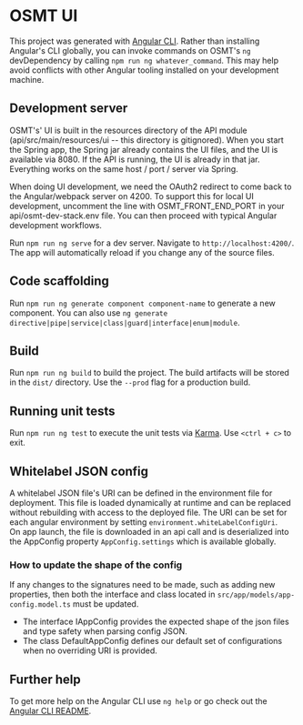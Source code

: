 # OSMT UI 

This project was generated with [Angular CLI](https://github.com/angular/angular-cli). Rather than installing Angular's CLI globally, you can invoke commands on OSMT's `ng` devDependency by calling `npm run ng whatever_command`. This may help avoid conflicts with other Angular tooling installed on your development machine.

## Development server
OSMT's' UI is built in the resources directory of the API module (api/src/main/resources/ui -- this directory is gitignored). When you start the Spring app, the Spring jar already contains the UI files, and the UI is available via 8080. If the API is running, the UI is already in that jar. Everything works on the same host / port / server via Spring.

When doing UI development, we need the OAuth2 redirect to come back to the Angular/webpack server on 4200. To support this for local UI development, uncomment the line with OSMT_FRONT_END_PORT in your api/osmt-dev-stack.env file. You can then proceed with typical Angular development workflows.

Run `npm run ng serve` for a dev server. Navigate to `http://localhost:4200/`. The app will automatically reload if you change any of the source files.

## Code scaffolding
Run `npm run ng generate component component-name` to generate a new component. You can also use `ng generate directive|pipe|service|class|guard|interface|enum|module`.

## Build
Run `npm run ng build` to build the project. The build artifacts will be stored in the `dist/` directory. Use the `--prod` flag for a production build.

## Running unit tests
Run `npm run ng test` to execute the unit tests via [Karma](https://karma-runner.github.io). Use `<ctrl + c>` to exit.

## Whitelabel JSON config
A whitelabel JSON file's URI can be defined in the environment file for deployment.  This file is loaded dynamically at runtime and can be replaced 
without rebuilding with access to the deployed file.  The URI can be set for each angular environment by setting `environment.whiteLabelConfigUri`.  
On app launch, the file is downloaded in an api call and is deserialized into the AppConfig property `AppConfig.settings` which is available globally.

### How to update the shape of the config
If any changes to the signatures need to be made, such as adding new properties, then both the interface and class located in 
`src/app/models/app-config.model.ts` must be updated.
 
* The interface IAppConfig provides the expected shape of the json files and type safety when parsing config JSON. 
* The class DefaultAppConfig defines our default set of configurations when no overriding URI is provided.
    
## Further help
To get more help on the Angular CLI use `ng help` or go check out the [Angular CLI README](https://github.com/angular/angular-cli/blob/master/README.md).
